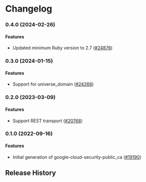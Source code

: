 # Changelog

### 0.4.0 (2024-02-26)

#### Features

* Updated minimum Ruby version to 2.7 ([#24876](https://github.com/googleapis/google-cloud-ruby/issues/24876)) 

### 0.3.0 (2024-01-15)

#### Features

* Support for universe_domain ([#24266](https://github.com/googleapis/google-cloud-ruby/issues/24266)) 

### 0.2.0 (2023-03-09)

#### Features

* Support REST transport ([#20768](https://github.com/googleapis/google-cloud-ruby/issues/20768)) 

### 0.1.0 (2022-09-16)

#### Features

* Initial generation of google-cloud-security-public_ca ([#19190](https://github.com/googleapis/google-cloud-ruby/issues/19190)) 

## Release History

